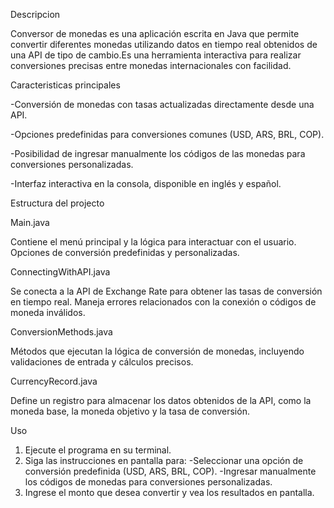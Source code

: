 <Title> Currency Exchange (Conversor de Monedas) </Title>

<p1>Descripcion</p1>

Conversor de monedas es una aplicación escrita en Java que permite convertir diferentes monedas
utilizando datos en tiempo real obtenidos de una API de tipo de cambio.Es una herramienta interactiva
para realizar conversiones precisas entre monedas internacionales con facilidad.

<p>Caracteristicas principales</p>
-Conversión de monedas con tasas actualizadas directamente desde una API.

-Opciones predefinidas para conversiones comunes (USD, ARS, BRL, COP).

-Posibilidad de ingresar manualmente los códigos de las monedas para conversiones personalizadas.

-Interfaz interactiva en la consola, disponible en inglés y español.

<p1>Estructura del projecto</p1>


<p2>Main.java</p2>

Contiene el menú principal y la lógica para interactuar con el usuario.
Opciones de conversión predefinidas y personalizadas.

<p2>ConnectingWithAPI.java</p2>

Se conecta a la API de Exchange Rate para obtener las tasas de conversión en tiempo real.
Maneja errores relacionados con la conexión o códigos de moneda inválidos.

<p2>ConversionMethods.java</p2>

Métodos que ejecutan la lógica de conversión de monedas, incluyendo validaciones de entrada y cálculos precisos.

<p2>CurrencyRecord.java</p2>

Define un registro para almacenar los datos obtenidos de la API, como la moneda base, la moneda objetivo y la tasa de conversión.


<p1>Uso</p1>

1. Ejecute el programa en su terminal.
2. Siga las instrucciones en pantalla para:
-Seleccionar una opción de conversión predefinida (USD, ARS, BRL, COP).
-Ingresar manualmente los códigos de monedas para conversiones personalizadas.
3. Ingrese el monto que desea convertir y vea los resultados en pantalla.

